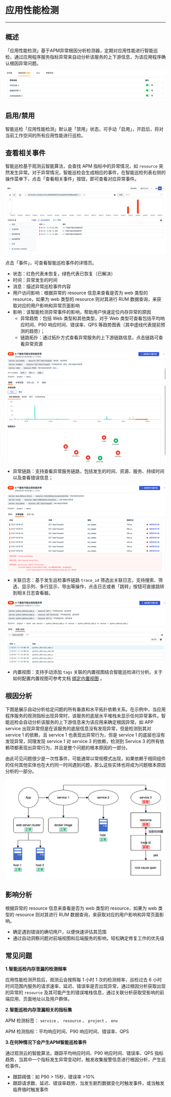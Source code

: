 # 应用性能检测
---

## 概述

「应用性能检测」基于APM异常根因分析检测器，定期对应用性能进行智能巡检，通过应用程序服务指标异常来自动分析该服务的上下游信息，为该应用程序确认根因异常问题。

![](../img/1.bot_obs_1.1.png)

## 启用/禁用

智能巡检「应用性能检测」默认是「禁用」状态，可手动「启用」，开启后，将对当前工作空间的所有应用性能进行巡检。

## 查看相关事件

智能巡检基于观测云智能算法，会查找 APM 指标中的异常情况，如 `resource` 突然发生异常。对于异常情况，智能巡检会生成相应的事件，在智能巡检列表右侧的操作菜单下，点击「查看相关事件」按钮，即可查看对应异常事件。

![](../img/1.bot_obs_9.png)

点击「事件」，可查看智能巡检事件的详情页。

- 状态：红色代表未恢复，绿色代表已恢复（已解决）
- 时间：异常发生的时间
- 消息：描述异常巡检事件内容
- 用户访问影响：根据异常的 resource 信息来查看是否为 web 类型的 resource，如果为 web 类型的 resource 则对其进行 RUM 数据查询，来获取对应的用户影响和异常页面影响
- 影响：该智能检测异常事件的影响，帮助用户快速定位内存异常的原因
    - 异常趋势：包括 Web 类型和其他类型，对于 Web 类型可查看包括平均响应时间、P90 响应时间、错误率、QPS 等趋势图表（其中虚线代表提前预测的趋势）；
    - 链路拓扑：通过拓扑方式查看异常服务的上下游链路信息，点击链路可查看异常资源

![](../img/1.bot_obs_10.3.png)

- 异常链路：支持查看异常服务链路，包括发生的时间、资源、服务、持续时间以及查看错误信息；

![](../img/1.bot_obs_10.2.png)

- 关联日志：基于发生巡检事件链路 `trace_id` 筛选出关联日志，支持搜索、筛选、显示列、多行显示、导出等操作，点击日志或者「跳转」按钮可直接跳转到相关日志查看器。

![](../img/1.bot_obs_11.png)

- 内置视图：支持手动添加 `tags` 关联的内置视图结合智能巡检进行分析。关于如何配置内置视图可参考文档 [绑定内置视图](../management/built-in-view/bind-view.md) 。

## 根因分析

下图是展示自动分析给定问题的所有垂直和水平拓扑依赖关系。在示例中，当应用程序服务的观测指标出现异常时，该服务的底层水平堆栈未显示任何异常事件。智能巡检会自动分析该服务的上下游信息来为该应用来确定根因异常。如 APP service 出现异常但是在该服务的底层信息没有发现异常，但是检测到其对 service 1 的依赖，且 service 1 也表现出异常行为，但是 service 1 的底层也没有发现异常，同理发现 service 1 对 service 3 的依赖，检测到 Service 3 的所有依赖项都表现出异常行为，并且是整个问题的根本原因的一部分。

由此可见问题很少是一次性事件，可能通常以常规模式出现，如果依赖于相同组件的任何其他实体也在大约同一时间遇到问题，那么这些实体也将成为问题根本原因分析的一部分。

![](../img/1.bot_obs_12.png)



## 影响分析

根据异常的 resource 信息来查看是否为 web 类型的 resource，如果为 web 类型的 resource 则对其进行 RUM 数据查询，来获取对应的用户影响和异常页面影响。

- 确定遇到错误的确切用户，以便快速评估其范围
- 通过自动洞察问题对前端视图和后端服务的影响，轻松确定修复工作的优先级



## 常见问题

**1.智能巡检内存泄漏的检测频率**

应用性能检测开启后，观测云会按照每 1 小时 1 次的检测频率，巡检过去 6 小时时间范围内服务的请求速率、延迟、错误率是否出现异常，通过根因分析获取出现的异常的 `resource` 及其可能产生的错误堆栈信息，通过关联分析获取受影响的前端应用、页面地址以及用户群体。

**2.智能巡检内存泄漏相关的指标集**

APM 检测标签： `service` 、 `resource` 、 `project` 、 `env` 

APM 检测指标：平均响应时间、P90 响应时间、错误率、QPS



**3.在何种情况下会产生APM智能巡检事件**

通过观测云的智能算法，跟踪平均响应时间、P90 响应时间、错误率、QPS 指标趋势，当其中一个指标发生异常变动时，触发收集报警信息进行根因分析，产生巡检事件。

- 跟踪阈值：如 P90 > 15秒，错误率 >10%
- 跟踪请求数、延迟、错误率趋势，当发生剧烈数据变化时触发事件，或当触发临界值时触发事件
